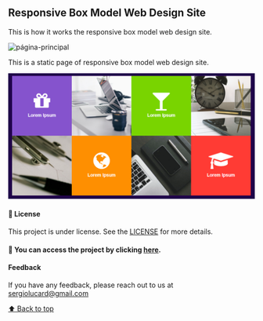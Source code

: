 ## Responsive Box Model Web Design Site
This is how it works the responsive box model web design site.

<img src="/ScreenProject.gif" alt="página-principal">


This is a static page of responsive box model web design site.

<img src="/Folder.png" alt="página-principal">


#### 📝 License

This project is under license. See the [LICENSE](LICENSE.md) for more details.

#### 📁 You can access the project by clicking [here](https://sergioluiscardoso.github.io/responsive-box-model-web-design-site/).

#### Feedback 
If you have any feedback, please reach out to us at sergiolucard@gmail.com


[⬆ Back to top](#responsive-box-model-web-design-site)<br>

